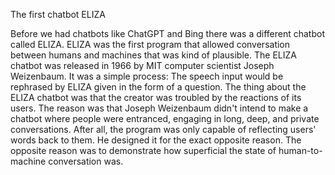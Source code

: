 The first chatbot ELIZA&nbsp;

Before we had chatbots like ChatGPT and Bing there was a different chatbot called ELIZA. ELIZA was the first program that allowed conversation between humans and machines that was kind of plausible. The ELIZA chatbot was released in 1966 by MIT computer scientist Joseph Weizenbaum. It was a simple process: The speech input would be rephrased by ELIZA given in the form of a question. The thing about the ELIZA chatbot was that the creator was troubled by the reactions of its users. The reason was that Joseph Weizenbaum didn't intend to make a chatbot where people were entranced, engaging in long, deep, and private conversations. After all, the program was only capable of reflecting users' words back to them. He designed it for the exact opposite reason. The opposite reason was to demonstrate how superficial the state of human-to-machine conversation was.
